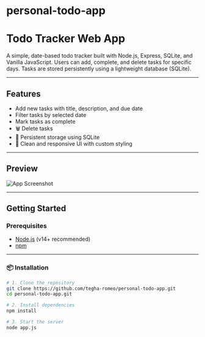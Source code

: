 # personal-todo-app
#  Todo Tracker Web App

A simple, date-based todo tracker built with Node.js, Express, SQLite, and Vanilla JavaScript. Users can add, complete, and delete tasks for specific days. Tasks are stored persistently using a lightweight database (SQLite).

---

##  Features

-  Add new tasks with title, description, and due date
-  Filter tasks by selected date
-  Mark tasks as complete
- 🗑️ Delete tasks
- 💾 Persistent storage using SQLite
- 🎨 Clean and responsive UI with custom styling

---

##  Preview

![App Screenshot](screenshot.png) <!-- Add a screenshot of your running app here -->

---

##  Getting Started

### Prerequisites

- [Node.js](https://nodejs.org/) (v14+ recommended)
- [npm](https://www.npmjs.com/)

---

### 📦 Installation

```bash
# 1. Clone the repository
git clone https://github.com/tegha-romeo/personal-todo-app.git
cd personal-todo-app.git

# 2. Install dependencies
npm install

# 3. Start the server
node app.js
